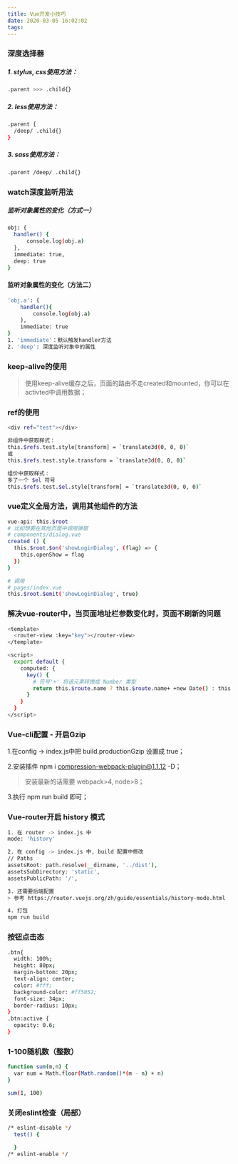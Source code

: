 ```yaml
---
title: Vue开发小技巧
date: 2020-03-05 16:02:02
tags:
---
```


### 深度选择器
##### 1. stylus, css使用方法：
``` bash
.parent >>> .child{}
```
##### 2. less使用方法：
``` bash
.parent {
  /deep/ .child{}
}
```
##### 3. sass使用方法：
``` bash
.parent /deep/ .child{}
```

### watch深度监听用法
##### 监听对象属性的变化（方式一）
``` bash
obj: {
  handler() {
      console.log(obj.a)
  },
  immediate: true,
  deep: true
}
```
#### 监听对象属性的变化（方法二）
``` bash
'obj.a': {
    handler(){
        console.log(obj.a)
    },
    immediate: true
}
1. 'immediate'：默认触发handler方法
2. 'deep': 深度监听对象中的属性
```

### keep-alive的使用
> 使用keep-alive缓存之后，页面的路由不走created和mounted，你可以在activted中调用数据；

### ref的使用
``` bash
<div ref="test"></div>

非组件中获取样式：
this.$refs.test.style[transform] = `translate3d(0, 0, 0)`
或
this.$refs.test.style.transform = `translate3d(0, 0, 0)`

组价中获取样式：
多了一个 $el 符号
this.$refs.test.$el.style[transform] = `translate3d(0, 0, 0)`

```

### vue定义全局方法，调用其他组件的方法
``` bash
vue-api: this.$root
# 比如想要在其他页面中调用弹窗
# components/dialog.vue
created () {
  this.$root.$on('showLoginDialog', (flag) => {
    this.openShow = flag
  })
}

# 调用
# pages/index.vue
this.$root.$emit('showLoginDialog', true)
```
### 解决vue-router中，当页面地址栏参数变化时，页面不刷新的问题
``` bash
<template>
  <router-view :key="key"></router-view>
</template>

<script>
  export default {
    computed: {
      key() {
        # 符号'+' 将该元素转换成 Number 类型
        return this.$route.name ? this.$route.name+ +new Date() : this.$route+ +new Date()
      }
    }
  }
</script>
```
### Vue-cli配置 - 开启Gzip
1.在config -> index.js中把 build.productionGzip 设置成 true；

2.安装插件 npm i compression-webpack-plugin@1.1.12 -D；

> 安装最新的话需要 webpack>4, node>8；

3.执行 npm run build 即可；

### Vue-router开启 history 模式
``` bash
1. 在 router -> index.js 中
mode: 'history'

2. 在 config -> index.js 中, build 配置中修改
// Paths
assetsRoot: path.resolve(__dirname, '../dist'),
assetsSubDirectory: 'static',
assetsPublicPath: '/',

3. 还需要后端配置
> 参考 https://router.vuejs.org/zh/guide/essentials/history-mode.html

4. 打包
npm run build
```

### 按钮点击态
``` bash
.btn{
  width: 100%;
  height: 80px;
  margin-bottom: 20px;
  text-align: center;
  color: #fff;
  background-color: #ff5052;
  font-size: 34px;
  border-radius: 10px;
}
.btn:active {
  opacity: 0.6;
}
```

### 1-100随机数（整数）
``` bash
function sum(m,n) {
  var num = Math.floor(Math.random()*(m - n) + n)
}

sum(1, 100)
```

### 关闭eslint检查（局部）
``` bash
/* eslint-disable */
  test() {

  }
/* eslint-enable */
```